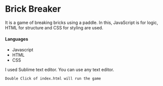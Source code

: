 # Brick Breaker
It is a game of breaking bricks using a paddle. In this, JavaScript is for logic, HTML for structure and CSS for styling are used. 

#### Languages
* Javascript
* HTML
* CSS

I used Sublime text editor. You can use any text editor.
```sh
Double Click of index.html will run the game 
```
